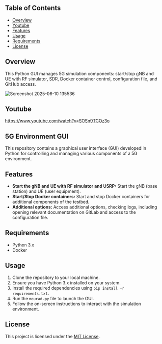 ## Table of Contents

- [Overview](#overview)
- [Youtube](#Youtube)
- [Features](#Features)
- [Usage](#usage)
- [Requirements](#Requirements)
- [License](#license)

## Overview
This Python GUI manages 5G simulation components: start/stop gNB and UE with RF simulator, SDR, Docker container control, configuration file, and GitHub access.

![Screenshot 2025-06-10 135536](https://github.com/user-attachments/assets/eb5f5cb2-4c9d-4072-aed6-b2d4dd37d738)


## Youtube
https://www.youtube.com/watch?v=SOSn9TCOz3o
## 5G Environment GUI

This repository contains a graphical user interface (GUI) developed in Python for controlling and managing various components of a 5G environment.

## Features

- **Start the gNB and UE with RF simulator and USRP:** Start the gNB (base station) and UE (user equipment).
- **Start/Stop Docker containers:** Start and stop Docker containers for additional components of the testbed.
- **Additional options:** Access additional options, checking logs, including opening relevant documentation on GitLab and access to the configuration file.

## Requirements

- Python 3.x
- Docker 

## Usage

1. Clone the repository to your local machine.
2. Ensure you have Python 3.x installed on your system.
3. Install the required dependencies using `pip install -r requirements.txt`.
4. Run the `mourad.py` file to launch the GUI.
5. Follow the on-screen instructions to interact with the simulation environment.

## License

This project is licensed under the [MIT License](LICENSE).
